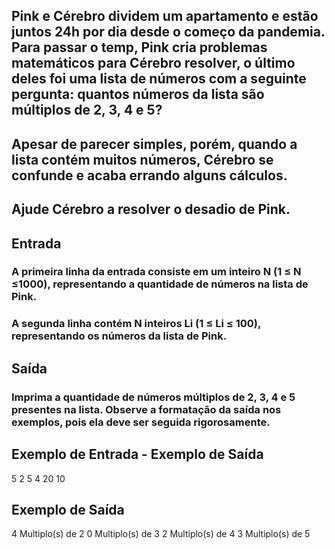 ## Pink e Cérebro dividem um apartamento e estão juntos 24h por dia desde o começo da pandemia. Para passar o temp, Pink cria problemas matemáticos para Cérebro resolver, o último deles foi uma lista de números com a seguinte pergunta: quantos números da lista são múltiplos de 2, 3, 4 e 5?

## Apesar de parecer simples, porém, quando a lista contém muitos números, Cérebro se confunde e acaba errando alguns cálculos.

## Ajude Cérebro a resolver o desadio de Pink.

## Entrada
### A primeira linha da entrada consiste em um inteiro N (1 ≤ N ≤1000), representando a quantidade de números na lista de Pink.

### A segunda linha contém N inteiros Li (1 ≤ Li ≤ 100), representando os números da lista de Pink.

## Saída
### Imprima a quantidade de números múltiplos de 2, 3, 4 e 5 presentes na lista. Observe a formatação da saída nos exemplos, pois ela deve ser seguida rigorosamente.

 
## Exemplo de Entrada - Exemplo de Saída
5
2 5 4 20 10

## Exemplo de Saída
4 Multiplo(s) de 2
0 Multiplo(s) de 3
2 Multiplo(s) de 4
3 Multiplo(s) de 5